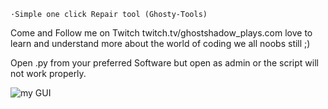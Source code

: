 
	·Simple one click Repair tool (Ghosty-Tools)


Come and Follow me on Twitch twitch.tv/ghostshadow_plays.com
love to learn and understand more about the world of coding we all noobs still ;)

Open .py from your preferred Software but open as admin or the script will not work properly.


![my GUI](https://github.com/user-attachments/assets/6becb45a-ed7e-44bb-b34c-d66ab5f3ddaf)
